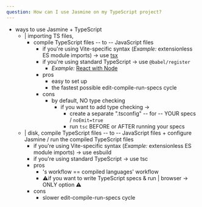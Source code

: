 ```yaml
---
question: How can I use Jasmine on my TypeScript project?
---
```


* ways to use Jasmine + TypeScript
  * | importing TS files,
    * compile TypeScript files -- to -- JavaScript files
      * if you're using Vite-specific syntax (_Example:_ extensionless ES module imports) -> use [tsx](https://www.npmjs.com/package/tsx)
      * if you're using standard TypeScript -> use `@babel/register`
        * _Example:_ [React with Node](/_tutorials/react_with_node.md)
      * pros
        * easy to set up
        * the fastest possible edit-compile-run-specs cycle
      * cons
        * by default, NO type checking
          * if you want to add type checking -> 
            * create a separate ".tsconfig" -- for -- YOUR specs / `noEmit=true`
            * run `tsc` BEFORE or AFTER running your specs
  * | disk, compile TypeScript files -- to -- JavaScript files + configure Jasmine / run the compiled TypeScript files
    * if you're using Vite-specific syntax (_Example:_ extensionless ES module imports) -> use esbuild
    * if you're using standard TypeScript -> use tsc
    * pros
      * 's workflow == compiled languages' workflow
      * ⚠️if you want to write TypeScript specs & run | browser -> ONLY option ⚠️
    * cons
      * slower edit-compile-run-specs cycle
